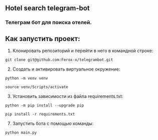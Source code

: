## Hotel search telegram-bot
### Телеграм бот для поиска отелей.

## Как запустить проект:

1) Клонировать репозиторий и перейти в него в командной строке:

`git clone git@github.com:Ferox-x/telegrambot.git`

2) Cоздать и активировать виртуальное окружение:

`python -m venv venv`

`source venv/Scripts/activate`

3) Установить зависимости из файла requirements.txt:

`python -m pip install --upgrade pip`

`pip install -r requirements.txt`

7) Запустить бота с помощью команды:

`python main.py`
